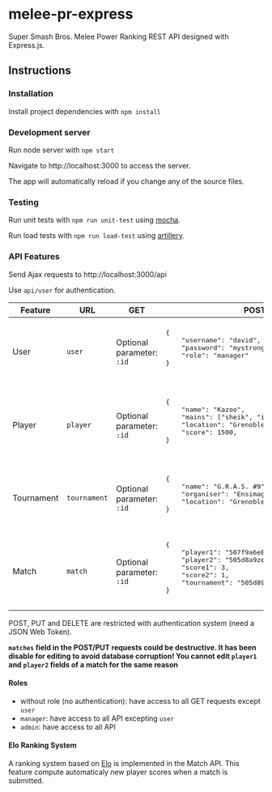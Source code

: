 # melee-pr-express
Super Smash Bros. Melee Power Ranking REST API designed with Express.js.

## Instructions

### Installation

Install project dependencies with `npm install`

### Development server

Run node server with `npm start`

Navigate to http://localhost:3000 to access the server.

The app will automatically reload if you change any of the source files.

### Testing

Run unit tests with ``npm run unit-test`` using [mocha](https://mochajs.org/).

Run load tests with ``npm run load-test`` using [artillery](https://artillery.io).

### API Features

Send Ajax requests to http://localhost:3000/api

Use ``api/user`` for authentication.

<table>
    <thead>
        <th>Feature</th>
        <th>URL</th>
        <th>GET</th>
        <th>POST</th>
        <th>PUT</th>
        <th>DELETE</th>
    </thead>
    <tbody>
        <tr>
            <td>User</td>
            <td><code>user</code></td>
            <td>Optional parameter: <code>:id</code></td>
            <td>
                <pre>
{
    "username": "david",
    "password": "mystrongpassword",
    "role": "manager"
}
                </pre>
            </td>
            <td>
                <pre>
{
    "_id": "507f1f77bcf86cd799439011",
    "username": "david",
    "password": "mystrongpassword",
    "role": "admin"
}
                </pre>
            </td>
            <td>Optional parameter: <code>:id</code></td>
        </tr>
        <tr>
            <td>Player</td>
            <td><code>player</code></td>
            <td>Optional parameter: <code>:id</code></td>
            <td>
                <pre>
{
    "name": "Kazoo",
    "mains": ["sheik", "ics"],
    "location": "Grenoble",
    "score": 1500,
}
                </pre>
            </td>
            <td>
                <pre>
{
    "_id": "507f191e810c19729de860ea",
    "name": "Bobi",
    "mains": ["falco"],
    "location": "Lyon",
    "score": 2000,
}
                </pre>
            </td>
            <td>Optional parameter: <code>:id</code></td>
        </tr>
        <tr>
            <td>Tournament</td>
            <td><code>tournament</code></td>
            <td>Optional parameter: <code>:id</code></td>
            <td>
                <pre>
{
    "name": "G.R.A.S. #9",
    "organiser": "Ensimag Gaming",
    "location": "Grenoble"
}
                </pre>
            </td>
            <td>
                <pre>
{
    "_id": "507f2d8d1s810c11k94d5a6pmz",
    "name": "Arcamelee 3",
    "organiser": "Team Arcaneum",
    "location": "Lyon"
}
                </pre>
            </td>
            <td>Optional parameter: <code>:id</code></td>
        </tr>
        <tr>
            <td>Match</td>
            <td><code>match</code></td>
            <td>Optional parameter: <code>:id</code></td>
            <td>
                <pre>
{
    "player1": "507f9a6e84q71972w4q86az7",
    "player2": "505d8a9ze4qofp83w7a969a6",
    "score1": 3,
    "score2": 1,
    "tournament": "505d89a6e47a4w1q2w7a4a7a6"
}
                </pre>
            </td>
            <td>
                <pre>
{
    "_id": "501w47a69a5q71979d5q417edw",
    "score1": 2,
    "score2": 0,
    "tournament": "505d89a6e47a4w1q2w7a4a7a6"
}
                </pre>
            </td>
            <td>Optional parameter: <code>:id</code></td>
        </tr>
    </tbody>
</table>

POST, PUT and DELETE are restricted with authentication system (need a JSON Web Token).

**``matches`` field in the POST/PUT requests could be destructive. It has been disable for editing to avoid database corruption! You cannot edit ``player1`` and ``player2`` fields of a match for the same reason**

#### Roles

- without role (no authentication): have access to all GET requests except ``user``
- ``manager``: have access to all API excepting ``user``
- ``admin``: have access to all API

#### Elo Ranking System

A ranking system based on [Elo](https://en.wikipedia.org/wiki/Elo_rating_system) is implemented in the Match API.
This feature compute automaticaly new player scores when a match is submitted.